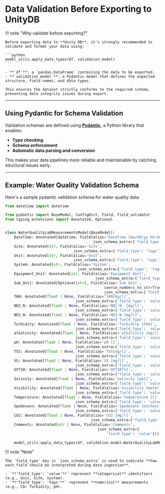 # Data Validation Before Exporting to UnityDB

!!! note "Why validate before exporting?"

    Before exporting data to **Unity DB**, it's strongly recommended to validate and format your data using:

    ```python
    model_utils.apply_data_types(df, validation_model)
    ```

    - **`df`**: a `pandas.DataFrame` containing the data to be exported.
    - **`validation_model`**: a Pydantic model that defines the expected structure, field names, and data types.

    This ensures the dataset strictly conforms to the required schema, preventing data integrity issues during export.

---

## Using Pydantic for Schema Validation

Validation schemas are defined using **[Pydantic](https://docs.pydantic.dev/)**, a Python library that enables:

- **Type checking**
- **Schema enforcement**
- **Automatic data parsing and conversion**

This makes your data pipelines more reliable and maintainable by catching structural issues early.

---

## Example: Water Quality Validation Schema
Here's a sample pydantic validation schema for water quality data:

```python
from datetime import datetime

from pydantic import BaseModel, ConfigDict, Field, field_validator
from typing_extensions import Annotated, Optional


class WaterQualityLabMeasurementsModel(BaseModel):
    DateTime: Annotated[datetime, Field(alias='DateTime [mm/dd/yy hh:mm]',
                                        json_schema_extra={'field_type': 'time'})]
    Site: Annotated[str, Field(alias='Site',
                               json_schema_extra={'field_type': 'tags'})]
    Unit: Annotated[str, Field(alias='Unit',
                               json_schema_extra={'field_type': 'tags'})]
    System: Annotated[str, Field(alias='System',
                                 json_schema_extra={'field_type': 'tags'})]
    Equipment_Unit: Annotated[str, Field(alias='Equipment Unit',
                                         json_schema_extra={'field_type': 'tags'})]
    Sub_Unit: Annotated[Optional[str], Field(alias='Sub Unit',
                                             coerce_numbers_to_str=True,
                                             json_schema_extra={'field_type': 'tags'})]
    TAN: Annotated[float | None, Field(alias='TAN[mg/l]',
                                json_schema_extra={'field_type': 'value'})]
    NO2_N: Annotated[float | None, Field(alias='NO2-N  [mg/l]',
                                json_schema_extra={'field_type': 'value'})]
    NO3_N: Annotated[float | None, Field(alias='NO3-N [mg/l]',
                                json_schema_extra={'field_type': 'value'})]
    Turbidity: Annotated[float | None, Field(alias='Turbidity [FAU]',
                                json_schema_extra={'field_type': 'value'})]
    alkalinity: Annotated[float | None, Field(alias='alkalinity [mg/l]',
                                json_schema_extra={'field_type': 'value'})]
    pH: Annotated[float | None, Field(alias='pH []',
                                json_schema_extra={'field_type': 'value'})]
    TSS: Annotated[float | None, Field(alias='TSS[mg/l]',
                                json_schema_extra={'field_type': 'value'})]
    SS: Annotated[float | None, Field(alias='SS [mg/l]',
                                json_schema_extra={'field_type': 'value'})]
    UVT10: Annotated[float | None, Field(alias='UVT10[%]',
                                json_schema_extra={'field_type': 'value'})]
    Salinity: Annotated[float | None, Field(alias='Salinity [ppt]',
                                json_schema_extra={'field_type': 'value'})]
    Visibility: Annotated[float | None, Field(alias='Visibility [meter]',
                                json_schema_extra={'field_type': 'value'})]
    Temperature: Annotated[float | None, Field(alias='Temperature [C]',
                                json_schema_extra={'field_type': 'value'})]
    Spedevann: Annotated[float | None, Field(alias='Spedevann [m3/hour]',
                                json_schema_extra={'field_type': 'value'})]
    CO2: Annotated[float | None, Field(alias='CO2 [mg/l]',
                                       json_schema_extra={'field_type': 'value'})]
    Comments: Annotated[str | None, Field(alias='Comments',
                                          json_schema_extra={
                                              'field_type': 'value'})]
```
```python
    model_utils.apply_data_types(df, validation_model=WaterQualityLabMeasurementsModel)
```
!!! note "Note"

    The `field_type` key in `json_schema_extra` is used to indicate **how each field should be interpreted during data ingestion**.

    - `**'field_type': 'value'**` represent **categorical** identifiers (e.g., Unit, Site, system).
    - `**'field_type': 'tags'**` represent **numerical** measurements (e.g., CO₂ Turbidity, pH).
